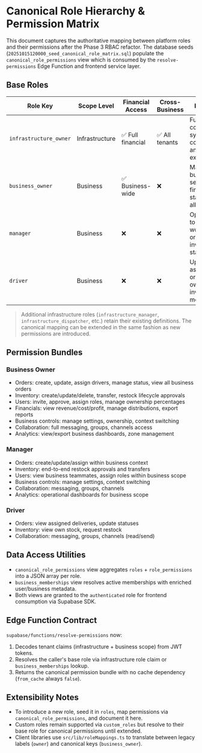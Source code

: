 # Canonical Role Hierarchy & Permission Matrix

This document captures the authoritative mapping between platform roles and their permissions after the Phase 3 RBAC refactor.
The database seeds (`20251015120000_seed_canonical_role_matrix.sql`) populate the `canonical_role_permissions` view which is
consumed by the `resolve-permissions` Edge Function and frontend service layer.

## Base Roles

| Role Key              | Scope Level     | Financial Access | Cross-Business | Highlights |
|-----------------------|-----------------|------------------|----------------|------------|
| `infrastructure_owner` | Infrastructure | ✅ Full financial | ✅ All tenants  | Full platform control, system configuration, analytics exports |
| `business_owner`      | Business        | ✅ Business-wide  | ❌             | Manage business settings, financials, staffing, allocations |
| `manager`             | Business        | ❌               | ❌             | Operate day-to-day workflows: orders, inventory, staffing |
| `driver`              | Business        | ❌               | ❌             | Update assigned orders, view own inventory, messaging |

> Additional infrastructure roles (`infrastructure_manager`, `infrastructure_dispatcher`, etc.) retain their existing
> definitions. The canonical mapping can be extended in the same fashion as new permissions are introduced.

## Permission Bundles

### Business Owner
- Orders: create, update, assign drivers, manage status, view all business orders
- Inventory: create/update/delete, transfer, restock lifecycle approvals
- Users: invite, approve, assign roles, manage ownership percentages
- Financials: view revenue/cost/profit, manage distributions, export reports
- Business controls: manage settings, ownership, context switching
- Collaboration: full messaging, groups, channels access
- Analytics: view/export business dashboards, zone management

### Manager
- Orders: create/update/assign within business context
- Inventory: end-to-end restock approvals and transfers
- Users: view business teammates, assign roles within business scope
- Business controls: manage settings, context switching
- Collaboration: messaging, groups, channels
- Analytics: operational dashboards for business scope

### Driver
- Orders: view assigned deliveries, update statuses
- Inventory: view own stock, request restock
- Collaboration: messaging, groups, channels (read/send)

## Data Access Utilities

- `canonical_role_permissions` view aggregates `roles` + `role_permissions` into a JSON array per role.
- `business_memberships` view resolves active memberships with enriched user/business metadata.
- Both views are granted to the `authenticated` role for frontend consumption via Supabase SDK.

## Edge Function Contract

`supabase/functions/resolve-permissions` now:
1. Decodes tenant claims (infrastructure + business scope) from JWT tokens.
2. Resolves the caller's base role via infrastructure role claim or `business_memberships` lookup.
3. Returns the canonical permission bundle with no cache dependency (`from_cache` always `false`).

## Extensibility Notes

- To introduce a new role, seed it in `roles`, map permissions via `canonical_role_permissions`, and document it here.
- Custom roles remain supported via `custom_roles` but resolve to their base role for canonical permissions until extended.
- Client libraries use `src/lib/roleMappings.ts` to translate between legacy labels (`owner`) and canonical keys (`business_owner`).
